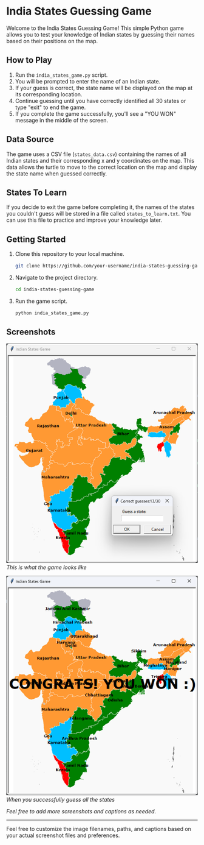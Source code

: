# India States Guessing Game

Welcome to the India States Guessing Game! This simple Python game allows you to test your knowledge of Indian states by guessing their names based on their positions on the map.

## How to Play

1. Run the `india_states_game.py` script.
2. You will be prompted to enter the name of an Indian state.
3. If your guess is correct, the state name will be displayed on the map at its corresponding location.
4. Continue guessing until you have correctly identified all 30 states or type "exit" to end the game.
5. If you complete the game successfully, you'll see a "YOU WON" message in the middle of the screen.

## Data Source

The game uses a CSV file (`states_data.csv`) containing the names of all Indian states and their corresponding x and y coordinates on the map. This data allows the turtle to move to the correct location on the map and display the state name when guessed correctly.

## States To Learn

If you decide to exit the game before completing it, the names of the states you couldn't guess will be stored in a file called `states_to_learn.txt`. You can use this file to practice and improve your knowledge later.

## Getting Started

1. Clone this repository to your local machine.

    ```bash
    git clone https://github.com/your-username/india-states-guessing-game.git
    ```

2. Navigate to the project directory.

    ```bash
    cd india-states-guessing-game
    ```

3. Run the game script.

    ```bash
    python india_states_game.py
    ```

## Screenshots

![Screenshot 1](sample.png)
*This is what the game looks like*

![Screenshot 2](game_won.png)
*When you successfully guess all the states*

*Feel free to add more screenshots and captions as needed.*

---

Feel free to customize the image filenames, paths, and captions based on your actual screenshot files and preferences.
